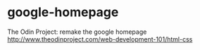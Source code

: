 # google-homepage
The Odin Project: remake the google homepage
http://www.theodinproject.com/web-development-101/html-css
